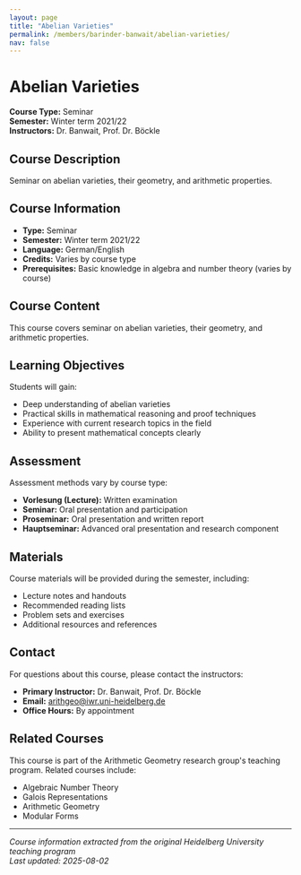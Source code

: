 ```yaml
---
layout: page
title: "Abelian Varieties"
permalink: /members/barinder-banwait/abelian-varieties/
nav: false
---
```


# Abelian Varieties

**Course Type:** Seminar  
**Semester:** Winter term 2021/22  
**Instructors:** Dr. Banwait, Prof. Dr. Böckle

## Course Description

Seminar on abelian varieties, their geometry, and arithmetic properties.

## Course Information

- **Type:** Seminar
- **Semester:** Winter term 2021/22
- **Language:** German/English
- **Credits:** Varies by course type
- **Prerequisites:** Basic knowledge in algebra and number theory (varies by course)

## Course Content

This course covers seminar on abelian varieties, their geometry, and arithmetic properties.

## Learning Objectives

Students will gain:
- Deep understanding of abelian varieties
- Practical skills in mathematical reasoning and proof techniques
- Experience with current research topics in the field
- Ability to present mathematical concepts clearly

## Assessment

Assessment methods vary by course type:
- **Vorlesung (Lecture):** Written examination
- **Seminar:** Oral presentation and participation
- **Proseminar:** Oral presentation and written report
- **Hauptseminar:** Advanced oral presentation and research component

## Materials

Course materials will be provided during the semester, including:
- Lecture notes and handouts
- Recommended reading lists
- Problem sets and exercises
- Additional resources and references

## Contact

For questions about this course, please contact the instructors:
- **Primary Instructor:** Dr. Banwait, Prof. Dr. Böckle
- **Email:** arithgeo@iwr.uni-heidelberg.de
- **Office Hours:** By appointment

## Related Courses

This course is part of the Arithmetic Geometry research group's teaching program. Related courses include:
- Algebraic Number Theory
- Galois Representations
- Arithmetic Geometry
- Modular Forms

---

*Course information extracted from the original Heidelberg University teaching program*  
*Last updated: 2025-08-02*
